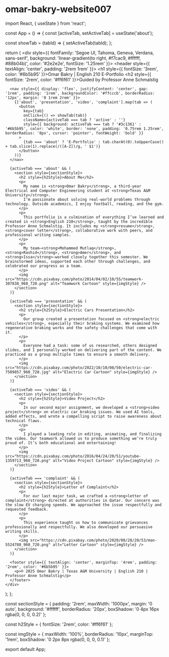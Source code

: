 # omar-bakry-website007
import React, { useState } from 'react';

const App = () => {
  const [activeTab, setActiveTab] = useState('about');

  const showTab = (tabId) => {
    setActiveTab(tabId);
  };

  return (
    <div style={{ fontFamily: 'Segoe UI, Tahoma, Geneva, Verdana, sans-serif', background: 'linear-gradient(to right, #f7cac9, #ffffff, #88b04b)', color: '#2e2e2e', fontSize: '1.25rem' }}>
      <header style={{ textAlign: 'center', padding: '2rem 1rem' }}>
        <h1 style={{ fontSize: '3rem', color: '#6b5b95' }}>Omar Bakry | English 210 E-Portfolio</h1>
        <h2 style={{ fontSize: '2rem', color: '#ff6f61' }}>Guided by Professor Anne Schmalstig</h2>
      </header>

      <nav style={{ display: 'flex', justifyContent: 'center', gap: '1rem', padding: '1rem', backgroundColor: '#ffcccb', borderRadius: '12px', margin: '0 1rem 2rem' }}>
        {['about', 'presentation', 'video', 'complaint'].map(tab => (
          <button
            key={tab}
            onClick={() => showTab(tab)}
            className={activeTab === tab ? 'active' : ''}
            style={{ background: activeTab === tab ? '#3c1361' : '#6b5b95', color: 'white', border: 'none', padding: '0.75rem 1.25rem', borderRadius: '8px', cursor: 'pointer', fontWeight: 'bold' }}
          >
            {tab === 'about' ? 'E-Portfolio' : tab.charAt(0).toUpperCase() + tab.slice(1).replace(/([A-Z])/g, ' $1')}
          </button>
        ))}
      </nav>

      {activeTab === 'about' && (
        <section style={sectionStyle}>
          <h2 style={h2Style}>About Me</h2>
          <p>
            My name is <strong>Omar Bakry</strong>, a third-year Electrical and Computer Engineering student at <strong>Texas A&M University</strong>.
            I'm passionate about solving real-world problems through technology. Outside academics, I enjoy football, reading, and the gym.
          </p>
          <p>
            This portfolio is a culmination of everything I’ve learned and created in <strong>English 210</strong>, taught by the incredible Professor Anne Schmalstig. It includes my <strong>resume</strong>, <strong>cover letter</strong>, collaborative work with peers, and professional writing samples.
          </p>
          <p>
            My team—<strong>Mohammed Mutlaq</strong>, <strong>Rashid</strong>, <strong>Amer</strong>, and <strong>Issa</strong>—worked closely together this semester. We brainstormed ideas, supported each other through challenges, and celebrated our progress as a team.
          </p>
          <img src="https://cdn.pixabay.com/photo/2014/04/02/10/55/teamwork-307838_960_720.png" alt="Teamwork Cartoon" style={imgStyle} />
        </section>
      )}

      {activeTab === 'presentation' && (
        <section style={sectionStyle}>
          <h2 style={h2Style}>Electric Cars Presentation</h2>
          <p>
            Our group created a presentation focused on <strong>electric vehicles</strong>, especially their braking systems. We examined how regenerative braking works and the safety challenges that come with it.
          </p>
          <p>
            Everyone had a task: some of us researched, others designed slides, and I personally worked on delivering part of the content. We practiced as a group multiple times to ensure a smooth delivery.
          </p>
          <img src="https://cdn.pixabay.com/photo/2022/10/10/08/50/electric-car-7509857_960_720.jpg" alt="Electric Car Cartoon" style={imgStyle} />
        </section>
      )}

      {activeTab === 'video' && (
        <section style={sectionStyle}>
          <h2 style={h2Style}>Video Project</h2>
          <p>
            In our second major assignment, we developed a <strong>video project</strong> on electric car braking issues. We used AI tools, added effects, and wrote a compelling script to raise awareness about technical flaws.
          </p>
          <p>
            I played a leading role in editing, animating, and finalizing the video. Our teamwork allowed us to produce something we’re truly proud of. It’s both educational and entertaining!
          </p>
          <img src="https://cdn.pixabay.com/photo/2016/04/24/20/51/youtube-1359713_960_720.png" alt="Video Project Cartoon" style={imgStyle} />
        </section>
      )}

      {activeTab === 'complaint' && (
        <section style={sectionStyle}>
          <h2 style={h2Style}>Letter of Complaint</h2>
          <p>
            For our last major task, we crafted a <strong>letter of complaint</strong> directed at authorities in Qatar. Our concern was the slow EV charging speeds. We approached the issue respectfully and requested feedback.
          </p>
          <p>
            This experience taught us how to communicate grievances professionally and respectfully. We also developed our persuasive writing skills.
          </p>
          <img src="https://cdn.pixabay.com/photo/2020/08/28/20/53/man-5524788_960_720.png" alt="Letter Cartoon" style={imgStyle} />
        </section>
      )}

      <footer style={{ textAlign: 'center', marginTop: '4rem', padding: '2rem', color: '#6b5b95' }}>
        <p>© 2025 Omar Bakry | Texas A&M University | English 210 | Professor Anne Schmalstig</p>
      </footer>
    </div>
  );
};

const sectionStyle = {
  padding: '2rem',
  maxWidth: '1000px',
  margin: '0 auto',
  background: '#ffffff',
  borderRadius: '20px',
  boxShadow: '0 4px 16px rgba(0, 0, 0, 0.2)'
};

const h2Style = {
  fontSize: '2rem',
  color: '#ff6f61'
};

const imgStyle = {
  maxWidth: '100%',
  borderRadius: '10px',
  marginTop: '1rem',
  boxShadow: '0 2px 8px rgba(0, 0, 0, 0.1)'
};

export default App;
